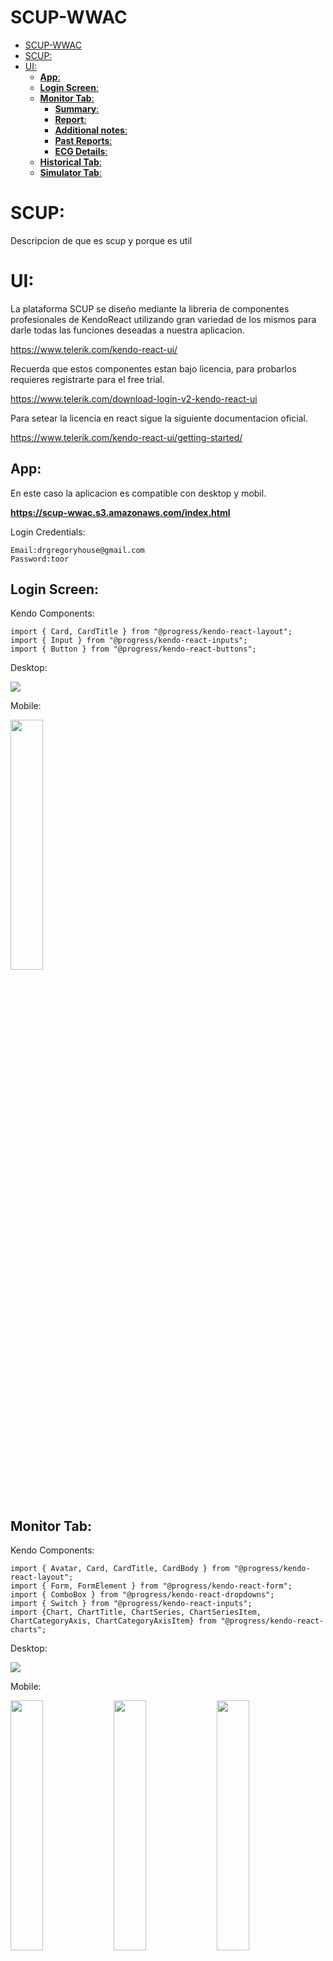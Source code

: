 # SCUP-WWAC
 
- [SCUP-WWAC](#scup-wwac)
- [SCUP:](#scup)
- [UI:](#ui)
  - [**App**:](#app)
  - [**Login Screen**:](#login-screen)
  - [**Monitor Tab**:](#monitor-tab)
    - [**Summary**:](#summary)
    - [**Report**:](#report)
    - [**Additional notes**:](#additional-notes)
    - [**Past Reports**:](#past-reports)
    - [**ECG Details**:](#ecg-details)
  - [**Historical Tab**:](#historical-tab)
  - [**Simulator Tab**:](#simulator-tab)

# SCUP:

Descripcion de que es scup y porque es util

# UI:

La plataforma SCUP se diseño mediante la libreria de componentes profesionales de KendoReact utilizando gran variedad de los mismos para darle todas las funciones deseadas a nuestra aplicacion.

https://www.telerik.com/kendo-react-ui/

Recuerda que estos componentes estan bajo licencia, para probarlos requieres registrarte para el free trial.

https://www.telerik.com/download-login-v2-kendo-react-ui

Para setear la licencia en react sigue la siguiente documentacion oficial.

https://www.telerik.com/kendo-react-ui/getting-started/

## **App**:

En este caso la aplicacion es compatible con desktop y mobil.

**https://scup-wwac.s3.amazonaws.com/index.html**

Login Credentials:

    Email:drgregoryhouse@gmail.com
    Password:toor

## **Login Screen**:

Kendo Components: 

    import { Card, CardTitle } from "@progress/kendo-react-layout";
    import { Input } from "@progress/kendo-react-inputs";
    import { Button } from "@progress/kendo-react-buttons";

Desktop:

<img src="./Images/desktop/login-desk.png">

Mobile:

<img src="./Images/mobile/login-mob.png" width="32%">

## **Monitor Tab**:

Kendo Components: 

    import { Avatar, Card, CardTitle, CardBody } from "@progress/kendo-react-layout";
    import { Form, FormElement } from "@progress/kendo-react-form";
    import { ComboBox } from "@progress/kendo-react-dropdowns";
    import { Switch } from "@progress/kendo-react-inputs";
    import {Chart, ChartTitle, ChartSeries, ChartSeriesItem, ChartCategoryAxis, ChartCategoryAxisItem} from "@progress/kendo-react-charts";

Desktop:

<img src="./Images/desktop/monitor-desk.png">

Mobile:

<img src="./Images/mobile/monitor-mob.png" width="32%">
<img src="./Images/mobile/monitor2-mob.png" width="32%">
<img src="./Images/mobile/monitor3-mob.png" width="32%">

### **Summary**:

Kendo Components: 

    import { TextArea } from "@progress/kendo-react-inputs";
    import { Button } from "@progress/kendo-react-buttons";
    import { Card } from "@progress/kendo-react-layout";

Desktop:

<img src="./Images/desktop/summary-desk.png">

Mobile:

<img src="./Images/mobile/summary-mob.png" width="32%">

### **Report**:

Kendo Components: 

    import { Button } from "@progress/kendo-react-buttons";
    import { TextArea, Input } from "@progress/kendo-react-inputs";
    import { Form, FormElement } from "@progress/kendo-react-form";

Desktop:

<img src="./Images/desktop/report-desk.png">

Mobile:

<img src="./Images/mobile/report-mob.png" width="32%">

### **Additional notes**:

Kendo Components: 

    import { Editor, EditorTools } from "@progress/kendo-react-editor";



### **Past Reports**:

Kendo Components: 

    import { FormElement } from "@progress/kendo-react-form";
    import { ComboBox } from '@progress/kendo-react-dropdowns';

Desktop:

<img src="./Images/desktop/pastreport-desk.png">

Mobile:

<img src="./Images/mobile/pastreport-mob.png" width="32%">

### **ECG Details**:

Kendo Components: 

    import { Card, CardTitle } from "@progress/kendo-react-layout";

Desktop:

<img src="./Images/desktop/ecg-desk.png">

Mobile:

<img src="./Images/mobile/ecg-mob.png" width="32%">

## **Historical Tab**:

Kendo Components: 

    import { Avatar, Card, CardBody } from "@progress/kendo-react-layout";
    import { Form, FormElement } from "@progress/kendo-react-form";
    import { Switch } from "@progress/kendo-react-inputs";
    import { ComboBox } from "@progress/kendo-react-dropdowns";
    import { Calendar } from "@progress/kendo-react-dateinputs";
    import {Chart, ChartTitle, ChartSeries, ChartSeriesItem, ChartCategoryAxis, ChartCategoryAxisItem} from "@progress/kendo-react-charts";

Desktop:

<img src="./Images/desktop/historical-desk.png">

Mobile:

<img src="./Images/mobile/historical1-mob.png" width="32%">
<img src="./Images/mobile/historical-mob.png" width="32%">

## **Simulator Tab**:

Kendo Components: 

    import { Avatar, Card } from "@progress/kendo-react-layout";
    import { Form, FormElement } from "@progress/kendo-react-form";
    import { ComboBox } from "@progress/kendo-react-dropdowns";

Desktop:

<img src="./Images/desktop/simul-desk.png">

Mobile:

<img src="./Images/mobile/simulator-mob.png" width="32%">